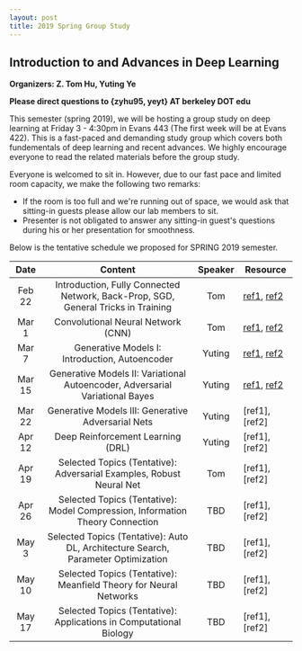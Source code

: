 ```yaml
---
layout: post
title: 2019 Spring Group Study
---
```


## Introduction to and Advances in Deep Learning

**Organizers: Z. Tom Hu, Yuting Ye**

**Please direct questions to {zyhu95, yeyt} AT berkeley DOT edu**

This semester (spring 2019), we will be hosting a group study on deep learning at Friday 3 - 4:30pm in Evans 443 (The first week will be at Evans 422). This is a fast-paced and demanding study group which covers both fundementals of deep learning and recent advances. We highly encourage everyone to read the related materials before the group study.

Everyone is welcomed to sit in. However, due to our fast pace and limited room capacity, we make the following two remarks:

* If the room is too full and we're running out of space, we would ask that sitting-in guests please allow our lab members to sit.
* Presenter is not obligated to answer any sitting-in guest's questions during his or her presentation for smoothness.

Below is the tentative schedule we proposed for SPRING 2019 semester.


|   Date   |                                      Content                                      | Speaker | Resource        |
|:--------:|:---------------------------------------------------------------------------------:|:-------:|-----------------|
| Feb 22 | Introduction, Fully Connected Network, Back-Prop, SGD, General Tricks in Training |   Tom   | [ref1](http://cs231n.github.io), [ref2](http://deeplearning.cs.cmu.edu) |
| Mar 1  | Convolutional Neural Network (CNN)                                                |   Tom   | [ref1](http://cs231n.github.io), [ref2](http://introtodeeplearning.com/materials/2019_6S191_L3.pdf) |
| Mar 7  | Generative Models I: Introduction, Autoencoder                                    |  Yuting | [ref1](https://sites.google.com/view/berkeley-cs294-158-sp19/home), [ref2](http://introtodeeplearning.com/materials/2019_6S191_L4.pdf) |
| Mar 15 | Generative Models II: Variational Autoencoder, Adversarial Variational Bayes      |  Yuting | [ref1](http://introtodeeplearning.com/materials/2019_6S191_L4.pdf), [ref2](https://arxiv.org/pdf/1805.08672.pdf) |
| Mar 22 | Generative Models III: Generative Adversarial Nets                                |  Yuting | [ref1], [ref2] |
| Apr 12 | Deep Reinforcement Learning (DRL)                                                 |  Yuting | [ref1], [ref2] |
| Apr 19 | Selected Topics (Tentative): Adversarial Examples, Robust Neural Net              |   Tom   | [ref1], [ref2] |
| Apr 26 | Selected Topics (Tentative): Model Compression, Information Theory Connection     |   TBD   | [ref1], [ref2] |
| May 3  | Selected Topics (Tentative): Auto DL, Architecture Search, Parameter Optimization |   TBD   | [ref1], [ref2] |
| May 10 | Selected Topics (Tentative): Meanfield Theory for Neural Networks                 |   TBD   | [ref1], [ref2] |
| May 17 | Selected Topics (Tentative): Applications in Computational Biology                |   TBD   | [ref1], [ref2] |

